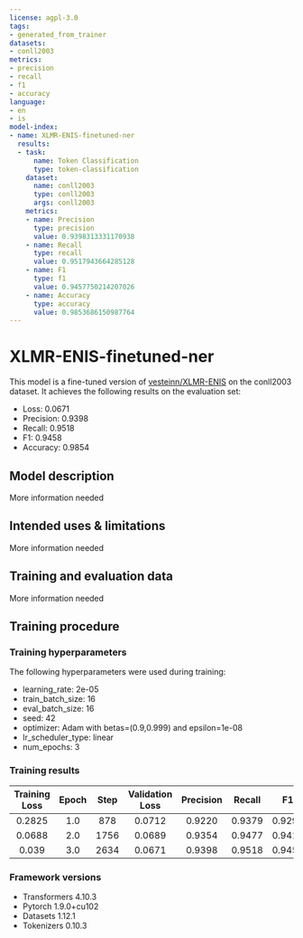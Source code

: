 ```yaml
---
license: agpl-3.0
tags:
- generated_from_trainer
datasets:
- conll2003
metrics:
- precision
- recall
- f1
- accuracy
language: 
- en
- is
model-index:
- name: XLMR-ENIS-finetuned-ner
  results:
  - task:
      name: Token Classification
      type: token-classification
    dataset:
      name: conll2003
      type: conll2003
      args: conll2003
    metrics:
    - name: Precision
      type: precision
      value: 0.9398313331170938
    - name: Recall
      type: recall
      value: 0.9517943664285128
    - name: F1
      type: f1
      value: 0.9457750214207026
    - name: Accuracy
      type: accuracy
      value: 0.9853686150987764
---
```


<!-- This model card has been generated automatically according to the information the Trainer had access to. You
should probably proofread and complete it, then remove this comment. -->

# XLMR-ENIS-finetuned-ner

This model is a fine-tuned version of [vesteinn/XLMR-ENIS](https://huggingface.co/vesteinn/XLMR-ENIS) on the conll2003 dataset.
It achieves the following results on the evaluation set:
- Loss: 0.0671
- Precision: 0.9398
- Recall: 0.9518
- F1: 0.9458
- Accuracy: 0.9854

## Model description

More information needed

## Intended uses & limitations

More information needed

## Training and evaluation data

More information needed

## Training procedure

### Training hyperparameters

The following hyperparameters were used during training:
- learning_rate: 2e-05
- train_batch_size: 16
- eval_batch_size: 16
- seed: 42
- optimizer: Adam with betas=(0.9,0.999) and epsilon=1e-08
- lr_scheduler_type: linear
- num_epochs: 3

### Training results

| Training Loss | Epoch | Step | Validation Loss | Precision | Recall | F1     | Accuracy |
|:-------------:|:-----:|:----:|:---------------:|:---------:|:------:|:------:|:--------:|
| 0.2825        | 1.0   | 878  | 0.0712          | 0.9220    | 0.9379 | 0.9299 | 0.9815   |
| 0.0688        | 2.0   | 1756 | 0.0689          | 0.9354    | 0.9477 | 0.9415 | 0.9839   |
| 0.039         | 3.0   | 2634 | 0.0671          | 0.9398    | 0.9518 | 0.9458 | 0.9854   |


### Framework versions

- Transformers 4.10.3
- Pytorch 1.9.0+cu102
- Datasets 1.12.1
- Tokenizers 0.10.3
